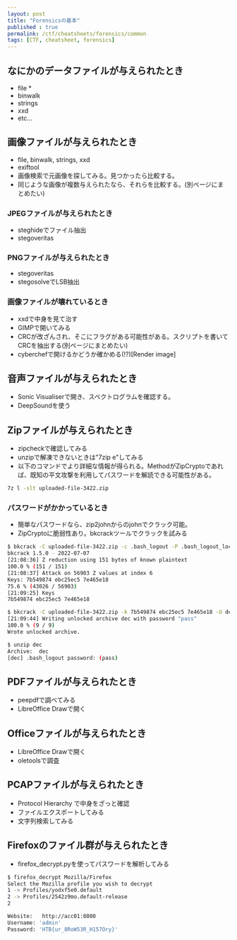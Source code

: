 ```yaml
---
layout: post
title: "Forensicsの基本"
published : true
permalink: /ctf/cheatsheets/forensics/common
tags: [CTF, cheatsheet, forensics]
---
```

## なにかのデータファイルが与えられたとき
- file *
- binwalk
- strings
- xxd
- etc...

## 画像ファイルが与えられたとき
- file, binwalk, strings, xxd
- exiftool
- 画像検索で元画像を探してみる。見つかったら比較する。
- 同じような画像が複数与えられたなら、それらを比較する。(別ページにまとめたい)

### JPEGファイルが与えられたとき
- steghideでファイル抽出
- stegoveritas

### PNGファイルが与えられたとき
- stegoveritas
- stegosolveでLSB抽出

### 画像ファイルが壊れているとき
- xxdで中身を見て治す
- GIMPで開いてみる
- CRCが改ざんされ、そこにフラグがある可能性がある。スクリプトを書いてCRCを抽出する(別ページにまとめたい)
- cyberchefで開けるかどうか確かめる(!?)[Render image]

## 音声ファイルが与えられたとき
- Sonic Visualiserで開き、スペクトログラムを確認する。
- DeepSoundを使う

## Zipファイルが与えられたとき
- zipcheckで確認してみる
- unzipで解凍できないときは"7zip e"してみる
- 以下のコマンドでより詳細な情報が得られる。MethodがZipCryptoであれば、既知の平文攻撃を利用してパスワードを解読できる可能性がある。
```sh
7z l -slt uploaded-file-3422.zip
```

### パスワードがかかっているとき
- 簡単なパスワードなら、zip2johnからのjohnでクラック可能。
- ZipCryptoに脆弱性あり。bkcrackツールでクラックを試みる
```sh
$ bkcrack -C uploaded-file-3422.zip -c .bash_logout -P .bash_logout_local.zip -p .bash_logout_local
bkcrack 1.5.0 - 2022-07-07
[21:08:36] Z reduction using 151 bytes of known plaintext
100.0 % (151 / 151)
[21:08:37] Attack on 56903 Z values at index 6
Keys: 7b549874 ebc25ec5 7e465e18
75.6 % (43026 / 56903)
[21:09:25] Keys
7b549874 ebc25ec5 7e465e18

$ bkcrack -C uploaded-file-3422.zip -k 7b549874 ebc25ec5 7e465e18 -U dec pass       bkcrack 1.5.0 - 2022-07-07
[21:09:44] Writing unlocked archive dec with password "pass"
100.0 % (9 / 9)
Wrote unlocked archive.

$ unzip dec
Archive:  dec
[dec] .bash_logout password: (pass)
```

## PDFファイルが与えられたとき
- peepdfで調べてみる
- LibreOffice Drawで開く

## Officeファイルが与えられたとき
- LibreOffice Drawで開く
- oletoolsで調査

## PCAPファイルが与えられたとき
- Protocol Hierarchy で中身をざっと確認
- ファイルエクスポートしてみる
- 文字列検索してみる

## Firefoxのファイル群が与えられたとき
- firefox_decrypt.pyを使ってパスワードを解析してみる

```sh
$ firefox_decrypt Mozilla/Firefox 
Select the Mozilla profile you wish to decrypt
1 -> Profiles/yodxf5e0.default
2 -> Profiles/2542z9mo.default-release
2

Website:   http://acc01:8080
Username: 'admin'
Password: 'HTB{ur_8RoW53R_H157Ory}'
```

